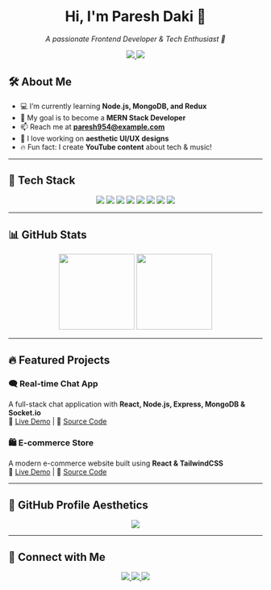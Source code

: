 <!-- Your Profile Header -->
<h1 align="center">Hi, I'm Paresh Daki 👋</h1>
<p align="center">
  <i>A passionate Frontend Developer & Tech Enthusiast 🚀</i>
</p>

<!-- Social Links -->
<p align="center">
  <a href="https://www.linkedin.com/in/paresh954/">
    <img src="https://img.shields.io/badge/LinkedIn-0A66C2?style=for-the-badge&logo=linkedin&logoColor=white"/>
  </a>
  <a href="https://github.com/paresh954">
    <img src="https://img.shields.io/badge/GitHub-181717?style=for-the-badge&logo=github&logoColor=white"/>
  </a>
</p>

<!-- About Me -->
## 🛠️ About Me
- 💻 I’m currently learning **Node.js, MongoDB, and Redux**
- 🎯 My goal is to become a **MERN Stack Developer**
- 📫 Reach me at **paresh954@example.com**
- 🎨 I love working on **aesthetic UI/UX designs**
- 🔥 Fun fact: I create **YouTube content** about tech & music!

---

## 🚀 Tech Stack
<div align="center">
  <img src="https://img.shields.io/badge/HTML5-E34F26?style=for-the-badge&logo=html5&logoColor=white"/>
  <img src="https://img.shields.io/badge/CSS3-1572B6?style=for-the-badge&logo=css3&logoColor=white"/>
  <img src="https://img.shields.io/badge/JavaScript-F7DF1E?style=for-the-badge&logo=javascript&logoColor=black"/>
  <img src="https://img.shields.io/badge/React-61DAFB?style=for-the-badge&logo=react&logoColor=black"/>
  <img src="https://img.shields.io/badge/TailwindCSS-38B2AC?style=for-the-badge&logo=tailwind-css&logoColor=white"/>
  <img src="https://img.shields.io/badge/Node.js-339933?style=for-the-badge&logo=node.js&logoColor=white"/>
  <img src="https://img.shields.io/badge/Express.js-000000?style=for-the-badge&logo=express&logoColor=white"/>
  <img src="https://img.shields.io/badge/MongoDB-47A248?style=for-the-badge&logo=mongodb&logoColor=white"/>
</div>

---

## 📊 GitHub Stats
<div align="center">
  <img src="https://github-readme-stats.vercel.app/api?username=paresh954&show_icons=true&theme=radical" height="150" />
  <img src="https://github-readme-stats.vercel.app/api/top-langs/?username=paresh954&layout=compact&theme=radical" height="150"/>
</div>

---

## 🔥 Featured Projects
### 🗨️ **Real-time Chat App**
A full-stack chat application with **React, Node.js, Express, MongoDB & Socket.io**  
🚀 [Live Demo](#) | 📂 [Source Code](#)

### 🛍️ **E-commerce Store**
A modern e-commerce website built using **React & TailwindCSS**  
🚀 [Live Demo](#) | 📂 [Source Code](#)

---

## 🎨 GitHub Profile Aesthetics
<p align="center">
  <img src="https://github-profile-summary-cards.vercel.app/api/cards/profile-details?username=paresh954&theme=github_dark"/>
</p>

---

## 🤝 Connect with Me
<p align="center">
  <a href="mailto:paresh954@example.com">
    <img src="https://img.shields.io/badge/Gmail-D14836?style=for-the-badge&logo=gmail&logoColor=white"/>
  </a>
  <a href="https://www.linkedin.com/in/paresh954/">
    <img src="https://img.shields.io/badge/LinkedIn-0A66C2?style=for-the-badge&logo=linkedin&logoColor=white"/>
  </a>
  <a href="https://github.com/paresh954">
    <img src="https://img.shields.io/badge/GitHub-181717?style=for-the-badge&logo=github&logoColor=white"/>
  </a>
</p>
